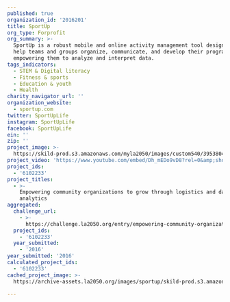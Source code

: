 ```yaml
---
published: true
organization_id: '2016201'
title: SportUp
org_type: Forprofit
org_summary: >-
  SportUp is a robust mobile and online activity management tool designed to
  help teams and groups organize, communicate, and develop their programs by
  empowering them to analyze and interpret data.
tags_indicators:
  - STEM & Digital literacy
  - Fitness & sports
  - Education & youth
  - Health
charity_navigator_url: ''
organization_website:
  - sportup.com
twitter: SportUpLife
instagram: SportUpLife
facebook: SportUpLife
ein: ''
zip: ''
project_image: >-
  https://skild-prod.s3.amazonaws.com/myla2050/images/custom540/3953804915741-team90.png
project_video: 'https://www.youtube.com/embed/Dh_mEDo9vD8?rel=0&amp;showinfo=0'
project_ids:
  - '6102233'
project_titles:
  - >-
    Empowering community organizations to grow through logistics and data
    analytics
aggregated:
  challenge_url:
    - >-
      https://challenge.la2050.org/entry/empowering-community-organizations-to-grow-through-logistics-and-data-analytics
  project_ids:
    - '6102233'
  year_submitted:
    - '2016'
year_submitted: '2016'
calculated_project_ids:
  - '6102233'
cached_project_image: >-
  https://archive-assets.la2050.org/images/sportup/skild-prod.s3.amazonaws.com/myla2050/images/custom540/3953804915741-team90.png

---
```

